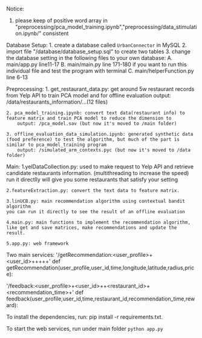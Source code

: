 Notice:
1. please keep of positive word array in "preprocessing/pca_model_training.ipynb","preprocessing/data_stimulation.ipynb/" consistent


Database Setup:
	1. create a database called `UrbanConnector` in MySQL
	2. import file "/database/database_setup.sql" to create two tables
	3. change the database setting in the following files to your own database:
		A. main/app.py line11-17
		B. main/main.py line 171-180 if you want to run this individual file and test the program with terminal
		C. main/helperFunction.py line 6-13

Preprocessing:
	1. get_restaurant_data.py: get around 5w restaurant records from Yelp API to train PCA model and for offline evaluation
		output: /data/restaurants_information/...(12 files)
		
	2. pca_model_training.ipynb: convert text data(restaurant info) to feature matrix and train PCA model to reduce the dimension to 
		output: /pca_model.sav (but now it's moved to /main folder)
		
	3. offline_evaluation_data_simulation.ipynb: generated synthetic data (food preference) to test the algorithm, but much of the part is similar to pca_model_training program
		output: /simulated_arm_contexts.pyc (but now it's moved to /data folder)
		
Main:
	1.yelDataCollection.py: used to make request to Yelp API and retrieve candidate restaurants information.
	(multithreading to increase the speed)
	run it directlly will give you some restaurants that satisfy your setting

	2.featureExtraction.py: convert the text data to feature matrix.

	3.linUCB.py: main recommendation algorithm using contextual bandit algorithm
	you can run it directly to see the result of an offline evaluation

	4.main.py: main functions to implement the recommendation algorithm, like get and save matrices, make recommendations and update the result.

	5.app.py: web framework

	
Two main services:
'/getRecommendation:<user_profile>+<user_id>+<time>+<longitude>+<latitude>+<radius>+<price>'
def getRecommendation(user_profile,user_id,time,longitude,latitude,radius,price):


'/feedback:<user_profile>+<user_id>+<time>+<restaurant_id>+<recommendation_time>+<reward>'
def feedback(user_profile,user_id,time,restaurant_id,recommendation_time,reward):



To install the dependencies, run: pip install -r requirements.txt.

To start the web services, run under main folder `python app.py`